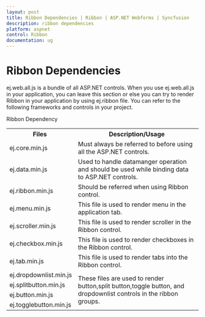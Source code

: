 ```yaml
---
layout: post
title: Ribbon Dependencies | Ribbon | ASP.NET Webforms | Syncfusion
description: ribbon dependencies
platform: aspnet
control: Ribbon
documentation: ug
---
```


# Ribbon Dependencies

ej.web.all.js is a bundle of all ASP.NET controls. When you use ej.web.all.js in your application, you can leave this section or else you can try to render Ribbon in your application by using ej.ribbon file. You can refer to the following frameworks and controls in your project.

Ribbon Dependency

<table>
<tr>
<th>
Files </th><th>
Description/Usage </th></tr>
<tr>
<td>
ej.core.min.js</td><td>
Must always be referred to before using all the ASP.NET controls.</td></tr>
<tr>
<td>
ej.data.min.js</td><td>
Used to handle datamanger operation and should be used while binding data to ASP.NET controls.</td></tr>
<tr>
<td>
ej.ribbon.min.js</td><td>
Should be referred when using Ribbon control.</td></tr>
<tr>
<td>
ej.menu.min.js</td><td>
This file is used to render menu in the application tab.</td></tr>
<tr>
<td>
ej.scroller.min.js</td><td>
This file is used to render scroller in the Ribbon control.</td></tr>
<tr>
<td>
ej.checkbox.min.js</td><td>
This file is used to render checkboxes in the Ribbon control.</td></tr>
<tr>
<td>
ej.tab.min.js</td><td>
This file is used to render tabs into the Ribbon control.</td></tr>
<tr>
<td>
ej.dropdownlist.min.js</td><td rowspan = "4">
  These files are used to render button,split button,toggle button, and dropdownlist controls in the ribbon groups.</td></tr>
<tr>
<td>
ej.splitbutton.min.js</td></tr>
<tr>
<td>
ej.button.min.js</td></tr>
<tr>
<td>
ej.togglebutton.min.js</td></tr>
</table>

